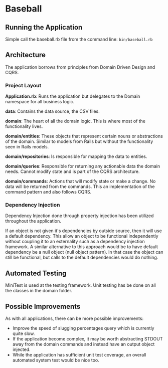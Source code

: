# Baseball

## Running the Application
Simple call the baseball.rb file from the command line: `bin/baseball.rb`

## Architecture

The application borrows from principles from Domain Driven Design and CQRS.

### Project Layout

**Application.rb**: Runs the application but delegates to the Domain namespace for all business logic.

**data**: Contains the data source, the CSV files.

**domain**: The heart of all the domain logic. This is where most of the functionality lives.

**domain/entities**: These objects that represent certain nouns or abstractions of the domain. 
  Similar to models from Rails but without the functionality seen in Rails models.

**domain/repositories**: Is responsible for mapping the data to entities.

**domain/queries**: Responsible for returning any actionable data the domain needs. 
  Cannot modify state and is part of the CQRS architecture.

**domain/commands**: Actions that will modify state or make a change. No data will be returned from the commands.
This an implementation of the command pattern and also follows CQRS.


### Dependency Injection

Dependency Injection done through property injection has been utilized throughout the application.

If an object is not given it's dependencies by outside source, then it will use a default dependency.
This allow an object to be functional independently without coupling it to an externality such as
a dependency injection framework. A similar alternative to this approach would be to have default dependency
be a null object (null object pattern). In that case the object can still be functional, but calls to the
default dependencies would do nothing.

## Automated Testing

MiniTest is used at the testing framework. Unit testing has be done on all the classes in the domain folder.

## Possible Improvements

As with all applications, there can be more possible improvements:

- Improve the speed of  slugging percentages query which is currently quite slow. 
- If the application become complex, it may be worth abstracting STDOUT away from the domain commands 
  and instead have an output object injected. 
- While the application has sufficient unit test coverage, an overall automated system test would be nice too.
  